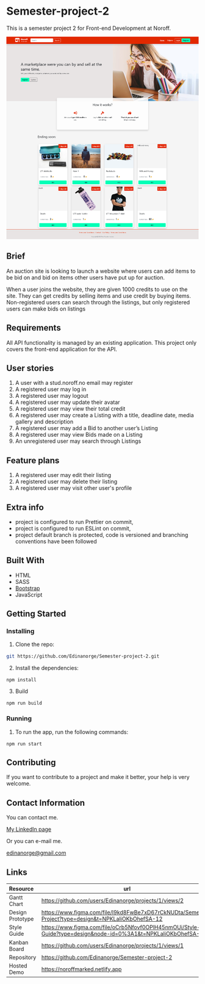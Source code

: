 # Semester-project-2

This is a semester project 2 for Front-end Development at Noroff.

![Screenshot](./images/Screenshot%202023-05-15%20at%2013-58-02%20Noroff%20Marked%20Home%20page.png)

## Brief

An auction site is looking to launch a website where users can add items to be bid on and bid on items other users have put up for auction.

When a user joins the website, they are given 1000 credits to use on the site. They can get credits by selling items and use credit by buying items. Non-registered users can search through the listings, but only registered users can make bids on listings

## Requirements

All API functionality is managed by an existing application. This project only covers the front-end application for the API.

## User stories

1. A user with a stud.noroff.no email may register
2. A registered user may log in
3. A registered user may logout
4. A registered user may update their avatar
5. A registered user may view their total credit
6. A registered user may create a Listing with a title, deadline date, media gallery and description
7. A registered user may add a Bid to another user’s Listing
8. A registered user may view Bids made on a Listing
9. An unregistered user may search through Listings

## Feature plans

1. A registered user may edit their listing
2. A registered user may delete their listing
3. A registered user may visit other user's profile

## Extra info

- project is configured to run Prettier on commit,
- project is configured to run ESLint on commit,
- project default branch is protected, code is versioned and branching conventions have been followed

## Built With

- HTML
- SASS
- [Bootstrap](https://getbootstrap.com)
- JavaScript

## Getting Started

### Installing

1. Clone the repo:

```bash
git https://github.com/Edinanorge/Semester-project-2.git
```

2. Install the dependencies:

```
npm install
```

3. Build

```
npm run build
```

### Running

1. To run the app, run the following commands:

```
npm run start
```

## Contributing

If you want to contribute to a project and make it better, your help is very welcome.

## Contact Information

You can contact me.

[My LinkedIn page](www.linkedin.com/in/edina-i-42228317b)

Or you can e-mail me.

edinanorge@gmail.com

## Links

| Resource         | url                                                                                                          |
| :--------------- | ------------------------------------------------------------------------------------------------------------ |
| Gantt Chart      | https://github.com/users/Edinanorge/projects/1/views/2                                                       |
| Design Prototype | https://www.figma.com/file/I9kd8FwBe7xD67rCkNUDta/Semester-Project?type=design&t=NPKLaIiOKbOhefSA-12         |
| Style Guide      | https://www.figma.com/file/oCrb5Nfovf0OPlH45nmOUi/Style-Guide?type=design&node-id=0%3A1&t=NPKLaIiOKbOhefSA-1 |
| Kanban Board     | https://github.com/users/Edinanorge/projects/1/views/1                                                       |
| Repository       | https://github.com/Edinanorge/Semester-project-2                                                             |
| Hosted Demo      | https://noroffmarked.netlify.app                                                                             |
